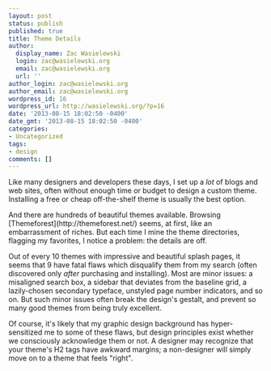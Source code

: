 ```yaml
---
layout: post
status: publish
published: true
title: Theme Details
author:
  display_name: Zac Wasielewski
  login: zac@wasielewski.org
  email: zac@wasielewski.org
  url: ''
author_login: zac@wasielewski.org
author_email: zac@wasielewski.org
wordpress_id: 16
wordpress_url: http://wasielewski.org/?p=16
date: '2013-08-15 18:02:50 -0400'
date_gmt: '2013-08-15 18:02:50 -0400'
categories:
- Uncategorized
tags:
- design
comments: []
---
```

<p><span class="run-in">Like many designers and developers these days</span>, I set up a <em>lot</em> of blogs and web sites, often without enough time or budget to design a custom theme. Installing a free or cheap off-the-shelf theme is usually the best option.</p>
<p>And there are hundreds of beautiful themes available. Browsing [Themeforest](http://themeforest.net/) seems, at first, like an embarrassment of riches. But each time I mine the theme directories, flagging my favorites,  I notice a problem: the details are off.</p>
<p>Out of every 10 themes with impressive and beautiful splash pages, it seems that 9 have fatal flaws which disqualify them from my search (often discovered only <em>after</em> purchasing and installing). Most are minor issues: a misaligned search box, a sidebar that deviates from the baseline grid, a lazily-chosen secondary typeface, unstyled page number indicators, and so on. But such minor issues often break the design's gestalt, and prevent so many good themes from being truly excellent.</p>
<p>Of course, it's likely that my graphic design background has hyper-sensitized me to some of these flaws, but design principles exist whether we consciously acknowledge them or not. A designer may recognize that your theme's H2 tags have awkward margins; a non-designer will simply move on to a theme that feels "right".</p>
